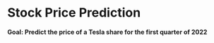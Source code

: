# Stock Price Prediction 
 **Goal: Predict the price of a Tesla share for the first quarter of 2022**
